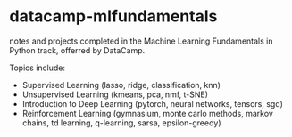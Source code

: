 # datacamp-mlfundamentals
notes and projects completed in the Machine Learning Fundamentals in Python track, offerred by DataCamp.

Topics include:
- Supervised Learning (lasso, ridge, classification, knn)
- Unsupervised Learning (kmeans, pca, nmf, t-SNE)
- Introduction to Deep Learning (pytorch, neural networks, tensors, sgd)
- Reinforcement Learning (gymnasium, monte carlo methods, markov chains, td learning, q-learning, sarsa, epsilon-greedy)
